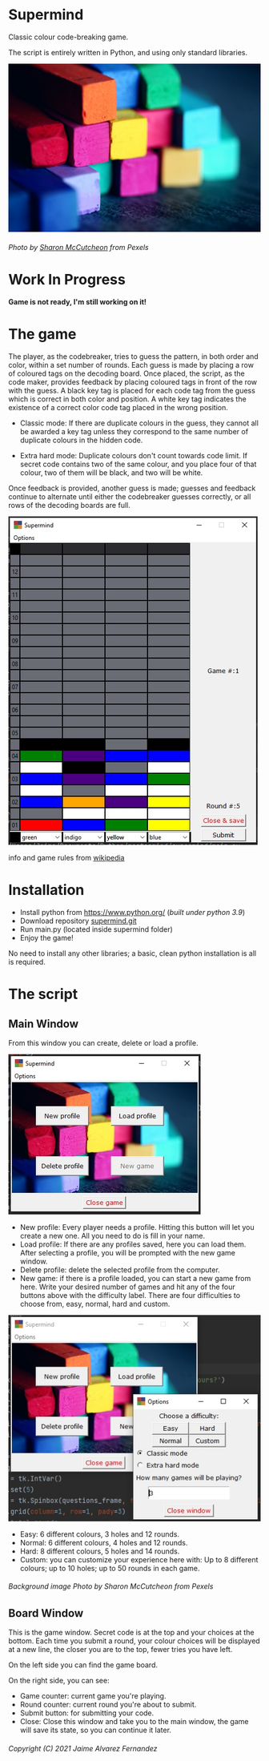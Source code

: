 # Supermind
 Classic colour code-breaking game.

The script is entirely written in Python, and using only standard libraries.

![image](img/logo.jpg)
###### Photo by <a href="https://www.pexels.com/@mccutcheon">Sharon McCutcheon</a> from Pexels

# Work In Progress

**Game is not ready, I'm still working on it!**

# The game

The player, as the codebreaker, tries to guess the pattern, in both order and color, within a set number of rounds. 
Each guess is made by placing a row of coloured tags on the decoding board. 
Once placed, the script, as the code maker, provides feedback by placing  coloured tags in front of the row with the guess. 
A black key tag is placed for each code tag from the guess which is correct in both color and position. A white key tag
indicates the existence of a correct color code tag placed in the wrong position.

- Classic mode:
If there are duplicate colours in the guess, they cannot all be awarded a key tag unless they correspond to the same 
number of duplicate colours in the hidden code.

- Extra hard mode:
Duplicate colours don't count towards code limit. If secret code contains two of the same colour, and you place four
of that colour, two of them will be black, and two will be white.

Once feedback is provided, another guess is made; guesses and feedback continue to alternate until either the codebreaker 
guesses correctly, or all rows of the decoding boards are full.

![game](img/show.jpg)

info and game rules from [wikipedia](https://en.wikipedia.org/wiki/Mastermind_(board_game))

# Installation

- Install python from https://www.python.org/ (_built under python 3.9_)
- Download repository [supermind.git](https://github.com/Jaime-alv/supermind.git)
- Run main.py (located inside supermind folder)
- Enjoy the game!

No need to install any other libraries; a basic, clean python installation is all is required.

# The script

## Main Window

From this window you can create, delete or load a profile. 

![main](img/main.jpg)

 - New profile: Every player needs a profile. Hitting this button will let you create a new one. All you
need to do is fill in your name.
 - Load profile: If there are any profiles saved, here you can load them. After selecting a profile, you
will be prompted with the new game window.
 - Delete profile: delete the selected profile from the computer.
 - New game: if there is a profile loaded, you can start a new game from here. Write your desired number of games and hit
 any of the four buttons above with the difficulty label. There are four difficulties to choose from, easy, normal, hard
and custom.

![new_game](img/new_game.jpg)
   - Easy: 6 different colours, 3 holes and 12 rounds.
   - Normal: 6 different colours, 4 holes and 12 rounds.
   - Hard: 8 different colours, 5 holes and 14 rounds.
   - Custom: you can customize your experience here with: Up to 8 different colours; up to 10 holes; up to 50 rounds 
   in each game.

###### Background image Photo by Sharon McCutcheon from Pexels

## Board Window

This is the game window. Secret code is at the top and your choices at the bottom.
Each time you submit a round, your colour choices will be displayed at a new line, the closer you are to the top, fewer
tries you have left.

On the left side you can find the game board.

On the right side, you can see:
- Game counter: current game you're playing.
- Round counter: current round you're about to submit.
- Submit button: for submitting your code.
- Close: Close this window and take you to the main window, the game will save its state, so you can continue it later.

###### Copyright (C) 2021 Jaime Alvarez Fernandez

